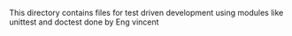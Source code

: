This directory contains files for test driven development using modules like unittest and doctest done by Eng vincent
